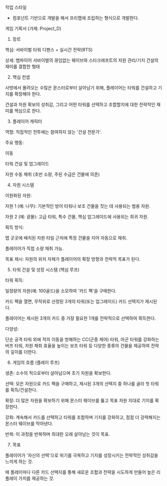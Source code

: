 작업 스타일 
- 컴포넌트 기반으로 개발을 해서 프리팹에 조립하는 형식으로 개발한다. 



게임 기획서 (가제: Project_D)
1. 장르

핵심: 서바이벌 타워 디펜스 + 실시간 전략(RTS)

상세: 뱀파이어 서바이벌의 끊임없는 웨이브와 스타크래프트의 자원 관리/기지 건설의 재미를 결합한 형태

2. 핵심 컨셉

사방에서 몰려오는 수많은 몬스터로부터 살아남기 위해, 플레이어는 타워를 건설하고 기지를 확장해야 한다.

건설과 자원 확보의 성취감, 그리고 어떤 타워를 선택하고 조합할지에 대한 전략적인 재미를 핵심으로 한다.

3. 플레이어 캐릭터

역할: 직접적인 전투에는 참여하지 않는 '건설 전문가'.

주요 행동:

이동

타워 건설 및 업그레이드

자원 수동 채취 (초반 소량, 주된 수급은 건물에 의존)

4. 자원 시스템

이원화된 자원:

자원 1 (예: 나무): 기본적인 방어 타워나 보조 건물을 짓는 데 사용되는 범용 자원.

자원 2 (예: 광물): 고급 타워, 특수 건물, 핵심 업그레이드에 사용되는 희귀 자원.

획득 방식:

맵 곳곳에 배치된 자원 타일 근처에 특정 건물을 지어 자동으로 채취.

플레이어가 직접 소량 채취 가능.

목표 제시: 자원의 위치 자체가 플레이어의 확장 방향과 전략적 목표가 된다.

5. 타워 건설 및 성장 시스템 (핵심 루프)

타워 획득:

일정량의 자원(예: 100골드)을 소모하여 '카드 팩'을 구매한다.

카드 팩을 열면, 무작위로 선정된 3개의 타워(또는 업그레이드) 카드 선택지가 제시된다.

플레이어는 제시된 3개의 카드 중 가장 필요한 1개를 전략적으로 선택하여 획득한다.

다양성:

단순 공격 타워 외에 적의 이동을 방해하는 CC(군중 제어) 타워, 아군 타워를 강화하는 버프 타워, 자원 채취 효율을 높이는 보조 타워 등 다양한 종류의 건물을 제공하여 전략의 깊이를 더한다.

6. 게임의 흐름 (플레이 루프)

생존: 소수의 적으로부터 살아남으며 초기 자원을 확보한다.

선택: 모은 자원으로 카드 팩을 구매하고, 제시된 3개의 선택지 중 하나를 골라 첫 타워를 획득/건설한다.

확장: 더 많은 자원을 확보하기 위해 몬스터 웨이브를 뚫고 목표 자원 지대로 기지를 확장한다.

강화: 계속해서 카드를 선택하고 타워를 조합하며 기지를 강화하고, 점점 더 강력해지는 몬스터 웨이브를 막아낸다.

반복: 이 과정을 반복하며 최대한 오래 살아남는 것이 목표.

7. 목표

플레이어가 '자신의 선택'으로 위기를 극복하고 기지를 성장시키는 전략적인 성취감을 느끼게 하는 것.

매 플레이마다 다른 카드 선택지를 통해 새로운 조합과 전략을 시도하게 만들어 높은 리플레이 가치를 제공하는 것.